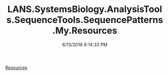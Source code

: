 ﻿---
title: LANS.SystemsBiology.AnalysisTools.SequenceTools.SequencePatterns.My.Resources
date: 6/13/2016 8:14:33 PM
---

[Resources](T-LANS.SystemsBiology.AnalysisTools.SequenceTools.SequencePatterns.My.Resources.Resources.html)
